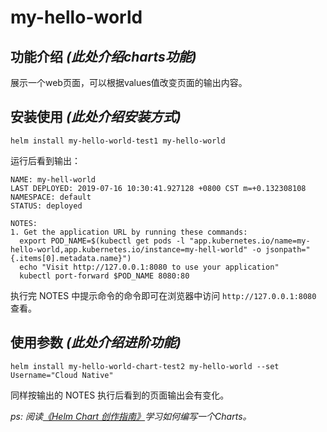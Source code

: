 # my-hello-world

## 功能介绍 *(此处介绍charts功能)*

展示一个web页面，可以根据values值改变页面的输出内容。



## 安装使用 *(此处介绍安装方式)*

```shell
helm install my-hello-world-test1 my-hello-world
```

运行后看到输出：

```shell
NAME: my-hell-world
LAST DEPLOYED: 2019-07-16 10:30:41.927128 +0800 CST m=+0.132308108
NAMESPACE: default
STATUS: deployed

NOTES:
1. Get the application URL by running these commands:
  export POD_NAME=$(kubectl get pods -l "app.kubernetes.io/name=my-hello-world,app.kubernetes.io/instance=my-hell-world" -o jsonpath="{.items[0].metadata.name}")
  echo "Visit http://127.0.0.1:8080 to use your application"
  kubectl port-forward $POD_NAME 8080:80
```

执行完 NOTES 中提示命令的命令即可在浏览器中访问 `http://127.0.0.1:8080` 查看。

## 使用参数 *(此处介绍进阶功能)*

```shell
helm install my-hello-world-chart-test2 my-hello-world --set Username="Cloud Native"
```

同样按输出的 NOTES 执行后看到的页面输出会有变化。


*ps: 阅读[《Helm Chart 创作指南》](https://cloudnativeapp.gitbook.io/handbook/helm-chart-creation-tutorial)学习如何编写一个Charts。*
